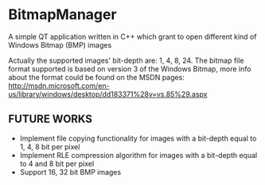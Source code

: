 BitmapManager
=============

A simple QT application written in C++ which grant to open different kind of Windows Bitmap (BMP) images

Actually the supported images' bit-depth are: 1, 4, 8, 24.
The bitmap file format supported is based on version 3 of the Windows Bitmap, more info about the 
format could be found on the MSDN pages: http://msdn.microsoft.com/en-us/library/windows/desktop/dd183371%28v=vs.85%29.aspx

FUTURE WORKS
--------------
 - Implement file copying functionality for images with a bit-depth equal to 1, 4, 8 bit per pixel
 - Implement RLE compression algorithm for images with a bit-depth equal to 4 and 8 bit per pixel 
 - Support 16, 32 bit BMP images
